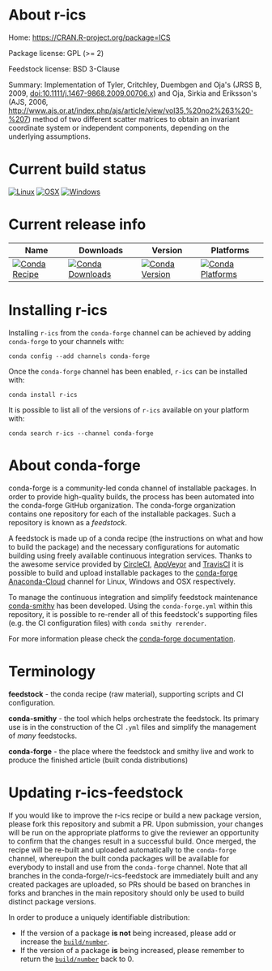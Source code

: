 About r-ics
===========

Home: https://CRAN.R-project.org/package=ICS

Package license: GPL (>= 2)

Feedstock license: BSD 3-Clause

Summary: Implementation of Tyler, Critchley, Duembgen and Oja's (JRSS B, 2009, <doi:10.1111/j.1467-9868.2009.00706.x>) and Oja, Sirkia and Eriksson's (AJS, 2006, <http://www.ajs.or.at/index.php/ajs/article/view/vol35,%20no2%263%20-%207>) method of two different scatter matrices to obtain an invariant coordinate system or independent components, depending on the underlying assumptions. 



Current build status
====================

[![Linux](https://img.shields.io/circleci/project/github/conda-forge/r-ics-feedstock/master.svg?label=Linux)](https://circleci.com/gh/conda-forge/r-ics-feedstock)
[![OSX](https://img.shields.io/travis/conda-forge/r-ics-feedstock/master.svg?label=macOS)](https://travis-ci.org/conda-forge/r-ics-feedstock)
[![Windows](https://img.shields.io/appveyor/ci/conda-forge/r-ics-feedstock/master.svg?label=Windows)](https://ci.appveyor.com/project/conda-forge/r-ics-feedstock/branch/master)

Current release info
====================

| Name | Downloads | Version | Platforms |
| --- | --- | --- | --- |
| [![Conda Recipe](https://img.shields.io/badge/recipe-r--ics-green.svg)](https://anaconda.org/conda-forge/r-ics) | [![Conda Downloads](https://img.shields.io/conda/dn/conda-forge/r-ics.svg)](https://anaconda.org/conda-forge/r-ics) | [![Conda Version](https://img.shields.io/conda/vn/conda-forge/r-ics.svg)](https://anaconda.org/conda-forge/r-ics) | [![Conda Platforms](https://img.shields.io/conda/pn/conda-forge/r-ics.svg)](https://anaconda.org/conda-forge/r-ics) |

Installing r-ics
================

Installing `r-ics` from the `conda-forge` channel can be achieved by adding `conda-forge` to your channels with:

```
conda config --add channels conda-forge
```

Once the `conda-forge` channel has been enabled, `r-ics` can be installed with:

```
conda install r-ics
```

It is possible to list all of the versions of `r-ics` available on your platform with:

```
conda search r-ics --channel conda-forge
```


About conda-forge
=================

conda-forge is a community-led conda channel of installable packages.
In order to provide high-quality builds, the process has been automated into the
conda-forge GitHub organization. The conda-forge organization contains one repository
for each of the installable packages. Such a repository is known as a *feedstock*.

A feedstock is made up of a conda recipe (the instructions on what and how to build
the package) and the necessary configurations for automatic building using freely
available continuous integration services. Thanks to the awesome service provided by
[CircleCI](https://circleci.com/), [AppVeyor](https://www.appveyor.com/)
and [TravisCI](https://travis-ci.org/) it is possible to build and upload installable
packages to the [conda-forge](https://anaconda.org/conda-forge)
[Anaconda-Cloud](https://anaconda.org/) channel for Linux, Windows and OSX respectively.

To manage the continuous integration and simplify feedstock maintenance
[conda-smithy](https://github.com/conda-forge/conda-smithy) has been developed.
Using the ``conda-forge.yml`` within this repository, it is possible to re-render all of
this feedstock's supporting files (e.g. the CI configuration files) with ``conda smithy rerender``.

For more information please check the [conda-forge documentation](https://conda-forge.org/docs/).

Terminology
===========

**feedstock** - the conda recipe (raw material), supporting scripts and CI configuration.

**conda-smithy** - the tool which helps orchestrate the feedstock.
                   Its primary use is in the construction of the CI ``.yml`` files
                   and simplify the management of *many* feedstocks.

**conda-forge** - the place where the feedstock and smithy live and work to
                  produce the finished article (built conda distributions)


Updating r-ics-feedstock
========================

If you would like to improve the r-ics recipe or build a new
package version, please fork this repository and submit a PR. Upon submission,
your changes will be run on the appropriate platforms to give the reviewer an
opportunity to confirm that the changes result in a successful build. Once
merged, the recipe will be re-built and uploaded automatically to the
`conda-forge` channel, whereupon the built conda packages will be available for
everybody to install and use from the `conda-forge` channel.
Note that all branches in the conda-forge/r-ics-feedstock are
immediately built and any created packages are uploaded, so PRs should be based
on branches in forks and branches in the main repository should only be used to
build distinct package versions.

In order to produce a uniquely identifiable distribution:
 * If the version of a package **is not** being increased, please add or increase
   the [``build/number``](https://conda.io/docs/user-guide/tasks/build-packages/define-metadata.html#build-number-and-string).
 * If the version of a package **is** being increased, please remember to return
   the [``build/number``](https://conda.io/docs/user-guide/tasks/build-packages/define-metadata.html#build-number-and-string)
   back to 0.
